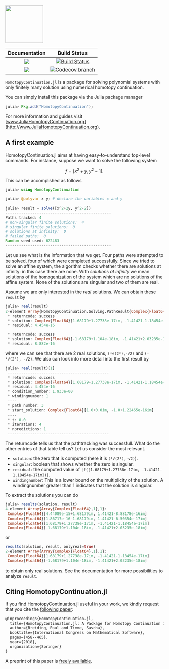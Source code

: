 <img src="https://i.imgur.com/8ycOn14.png" height="120">

| **Documentation** | **Build Status** |
|:-----------------:|:----------------:|
| [![][docs-stable-img]][docs-stable-url] | [![Build Status][build-img]][build-url] |
| [![][docs-dev-img]][docs-dev-url] | [![Codecov branch][codecov-img]][codecov-url]|


`HomotopyContinuation.jl` is a package for solving polynomial systems with only finitely many solution using numerical homotopy continuation.

You can simply install this package via the Julia package manager
```julia
julia> Pkg.add("HomotopyContinuation");
```

For more information and guides visit [www.JuliaHomotopyContinuation.org](http://www.JuliaHomotopyContinuation.org).

## A first example
HomotopyContinuation.jl aims at having easy-to-understand top-level commands. For instance, suppose we want to solve the following system

```math
f= [x^2+y, y^2-1].  
```
This can be accomplished as follows
```julia
julia> using HomotopyContinuation

julia> @polyvar x y; # declare the variables x and y

julia> result = solve([x^2+2y, y^2-2])
-----------------------------------------------
Paths tracked: 4
# non-singular finite solutions:  4
# singular finite solutions:  0
# solutions at infinity:  0
# failed paths:  0
Random seed used: 622483
-----------------------------------------------
```
Let us see what is the information that we get. Four paths were attempted to be solved, four of which were completed successfully. Since we tried to solve an affine system, the algorithm checks whether there are solutions at infinity: in this case there are none. With *solutions at infinity* we mean solutions of the [homogenization](https://en.wikipedia.org/wiki/Homogeneous_polynomial#Homogenization) of the system which are no solutions of the affine system. None of the solutions are singular and two of them are real.

Assume we are only interested in the *real* solutions. We can obtain these `result` by
```julia
julia> real(result)
2-element Array{HomotopyContinuation.Solving.PathResult{Complex{Float64},Float64,Complex{Float64}},1}:
 * returncode: success
 * solution: Complex{Float64}[1.68179+1.27738e-17im, -1.41421-1.18454e-17im]
 * residual: 4.454e-16

 * returncode: success
 * solution: Complex{Float64}[-1.68179+1.104e-18im, -1.41421+2.03235e-18im]
 * residual: 8.882e-16
```
where we can see that there are 2 real solutions, `(⁴√(2³),-√2)` and `(-⁴√(2³), -√2)`. We also can look into more detail into the first result by
```julia
julia> real(result)[1]
 ---------------------------------------------
 * returncode: success
 * solution: Complex{Float64}[1.68179+1.27738e-17im, -1.41421-1.18454e-17im]
 * residual: 4.454e-16
 * condition_number: 1.933e+00
 * windingnumber: 1
 ----
 * path number: 3
 * start_solution: Complex{Float64}[1.0+0.0im, -1.0+1.22465e-16im]
 ----
 * t: 0.0
 * iterations: 4
 * npredictions: 1
 ---------------------------------------------
```

The returncode tells us that the pathtracking was successfull. What do the other entries of that table tell us? Let us consider the most relevant.
- `solution`: the zero that is computed (here it is `(⁴√(2³),-√2)`).
- `singular`: boolean that shows whether the zero is singular.
- `residual`: the computed value of ``|f([1.68179+1.27738e-17im, -1.41421-1.18454e-17im])|``.
- `windingnumber`: This is a lower bound on the multiplicity of the solution. A windingnumber greater than 1 indicates that the solution is singular.

To extract the solutions you can do
```julia
julia> results(solution, result)
4-element Array{Array{Complex{Float64},1},1}:
 Complex{Float64}[4.44089e-15+1.68179im, 1.41421-8.88178e-16im]
 Complex{Float64}[1.86717e-16-1.68179im, 1.41421-6.50354e-17im]
 Complex{Float64}[1.68179+1.27738e-17im, -1.41421-1.18454e-17im]
 Complex{Float64}[-1.68179+1.104e-18im, -1.41421+2.03235e-18im]
```
or
```julia
results(solution, result, onlyreal=true)
2-element Array{Array{Complex{Float64},1},1}:
 Complex{Float64}[1.68179+1.27738e-17im, -1.41421-1.18454e-17im]
 Complex{Float64}[-1.68179+1.104e-18im, -1.41421+2.03235e-18im]
```
to obtain only real solutions.
See the documentation for more possibilities to analyze `result`.

## Citing HomotopyContinuation.jl
If you find HomotopyContinuation.jl useful in your work, we kindly request that you cite the [following paper](https://link.springer.com/chapter/10.1007/978-3-319-96418-8_54):

```latex
@inproceedings{HomotopyContinuation.jl,
  title={HomotopyContinuation.jl: A Package for Homotopy Continuation in Julia},
  author={Breiding, Paul and Timme, Sascha},
  booktitle={International Congress on Mathematical Software},
  pages={458--465},
  year={2018},
  organization={Springer}
}
```

A preprint of this paper is [freely available](https://arxiv.org/abs/1711.10911).

[docs-stable-img]: https://img.shields.io/badge/docs-stable-blue.svg
[docs-dev-img]: https://img.shields.io/badge/docs-dev-blue.svg
[docs-stable-url]: https://www.juliahomotopycontinuation.org/HomotopyContinuation.jl/stable
[docs-dev-url]: https://www.juliahomotopycontinuation.org/HomotopyContinuation.jl/dev

[build-img]: https://travis-ci.org/JuliaHomotopyContinuation/HomotopyContinuation.jl.svg?branch=master
[build-url]: https://travis-ci.org/JuliaHomotopyContinuation/HomotopyContinuation.jl
[codecov-img]: https://codecov.io/gh/juliahomotopycontinuation/HomotopyContinuation.jl/branch/master/graph/badge.svg
[codecov-url]: https://codecov.io/gh/juliahomotopycontinuation/HomotopyContinuation.jl
